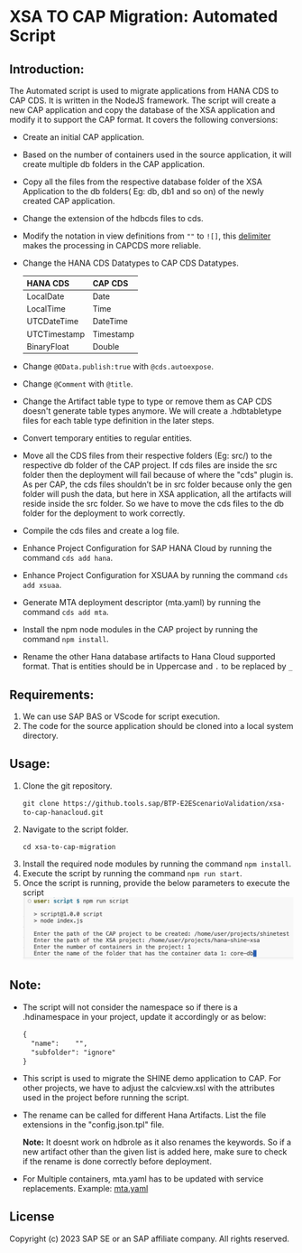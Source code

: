 XSA TO CAP Migration: Automated Script
=====================================
## Introduction:
The Automated script is used to migrate applications from HANA CDS to CAP CDS. It is written in the NodeJS framework. The script will create a new CAP application and copy the database of the XSA application and modify it to support the CAP format. It covers the following conversions:
- Create an initial CAP application.
- Based on the number of containers used in the source application, it will create multiple db folders in the CAP application.
- Copy all the files from the respective database folder of the XSA Application to the db folders( Eg: db, db1 and so on) of the newly created CAP application.
- Change the extension of the hdbcds files to cds.
- Modify the notation in view definitions from `""` to `![]`, this [delimiter](https://cap.cloud.sap/docs/cds/cdl#delimited-identifiers) makes the processing in CAPCDS more reliable.
- Change the HANA CDS Datatypes to CAP CDS Datatypes.

    | HANA CDS | CAP CDS |
    |----------|---------|
    |LocalDate|Date|
    |LocalTime|Time|
    |UTCDateTime|DateTime|
    |UTCTimestamp|Timestamp|
    |BinaryFloat|Double|
- Change `@OData.publish:true` with `@cds.autoexpose`.
- Change `@Comment` with `@title`.
- Change the Artifact table type to type or remove them as CAP CDS doesn't generate table types anymore. We will create a .hdbtabletype files for each table type definition in the later steps.
- Convert temporary entities to regular entities.
- Move all the CDS files from their respective folders (Eg: src/) to the respective db folder of the CAP project. If cds files are inside the src folder then the deployment will fail because of where the "cds" plugin is. As per CAP, the cds files shouldn’t be in src folder because only the gen folder will push the data, but here in XSA application, all the artifacts will reside inside the src folder. So we have to move the cds files to the db folder for the deployment to work correctly.
- Compile the cds files and create a log file.
- Enhance Project Configuration for SAP HANA Cloud by running the command `cds add hana`.
- Enhance Project Configuration for XSUAA by running the command `cds add xsuaa`.
- Generate MTA deployment descriptor (mta.yaml) by running the command `cds add mta`.
- Install the npm node modules in the CAP project by running the command `npm install`.
- Rename the other Hana database artifacts to Hana Cloud supported format. That is entities should be in Uppercase and `.` to be replaced by `_`

## Requirements:
1. We can use SAP BAS or VScode for script execution.
2. The code for the source application should be cloned into a local system directory.

## Usage:
1. Clone the git repository.
    ```
    git clone https://github.tools.sap/BTP-E2EScenarioValidation/xsa-to-cap-hanacloud.git
    ```
2. Navigate to the script folder.
   ```
   cd xsa-to-cap-migration
   ```
3. Install the required node modules by running the command `npm install`.
4. Execute the script by running the command `npm run start`.
5. Once the script is running, provide the below parameters to execute the script
![parameters](./images/parameters.png)

## Note:
- The script will not consider the namespace so if there is a .hdinamespace in your project, update it accordingly or as below:
  ```
  {
    "name":    "",
    "subfolder": "ignore"
  }
  ```
- This script is used to migrate the SHINE demo application to CAP. For other projects, we have to adjust the calcview.xsl with the attributes used in the project before running the script.
- The rename can be called for different Hana Artifacts. List the file extensions in the "config.json.tpl" file.
  
  **Note:** It doesnt work on hdbrole as it also renames the keywords. So if a new artifact other than the given list is added here, make sure to check if the rename is done correctly before deployment.
- For Multiple containers, mta.yaml has to be updated with service replacements. Example: [mta.yaml](https://github.tools.sap/BTP-E2EScenarioValidation/shine-cap/blob/master/mta.yaml#L48-L56)

## License
Copyright (c) 2023 SAP SE or an SAP affiliate company. All rights reserved.
